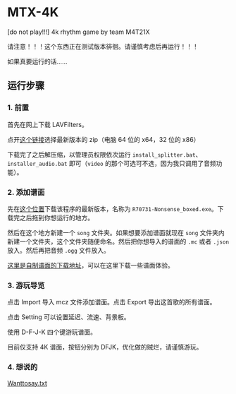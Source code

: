 # MTX-4K

[do not play!!!] 4k rhythm game by team M4T21X

请注意！！！这个东西正在测试版本徘徊。请谨慎考虑后再运行！！！

如果真要运行的话……

## 运行步骤

### 1. 前置

首先在网上下载 LAVFilters。

点开[这个链接](https://github.com/Nevcairiel/LAVFilters/releases)选择最新版本的 zip（电脑 64 位的 x64，32 位的 x86）

下载完了之后解压缩，以管理员权限依次运行 `install_splitter.bat`、`installer_audio.bat` 即可（`video` 的那个可选可不选，因为我只调用了音频功能）。

### 2. 添加谱面

先在[这个位置](https://github.com/11400F/MTX-4K/releases)下载该程序的最新版本，名称为 `R70731-Nonsense_boxed.exe`。下载完之后拖到你想运行的地方。

然后在这个地方新建一个 `song` 文件夹。如果想要添加谱面就现在 `song` 文件夹内新建一个文件夹，这个文件夹随便命名。然后把你想导入的谱面的 `.mc` 或者 `.json` 放入。然后再把音频 `.ogg` 文件放入。

[这里是自制谱面的下载地址](https://github.com/11400F/MTX-4K/releases/tag/beatmaps)，可以在这里下载一些谱面体验。

### 3. 游玩导览

点击 Import 导入 mcz 文件添加谱面。点击 Export 导出这首歌的所有谱面。

点击 Setting 可以设置延迟、流速、背景板。

使用 D-F-J-K 四个键游玩谱面。

目前仅支持 4K 谱面，按钮分别为 DFJK，优化做的贼烂，请谨慎游玩。

### 4. 想说的

[Wanttosay.txt](https://github.com/11400F/MTX-4K/blob/main/password%3Dkey.value().zip)


